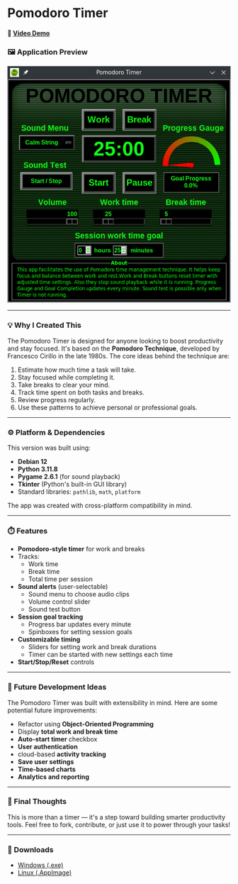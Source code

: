 # Pomodoro Timer
#### 🎥 [Video Demo](https://www.youtube.com/watch?v=E0uw6VHA5fI)

### 🖼️ Application Preview

![Application preview](assets/images/app_window.png)

---

### 💡 Why I Created This

The Pomodoro Timer is designed for anyone looking to boost productivity and stay focused. It's based on the **Pomodoro Technique**, developed by Francesco Cirillo in the late 1980s. The core ideas behind the technique are:

1. Estimate how much time a task will take.
2. Stay focused while completing it.
3. Take breaks to clear your mind.
4. Track time spent on both tasks and breaks.
5. Review progress regularly.
6. Use these patterns to achieve personal or professional goals.

---

### ⚙️ Platform & Dependencies

This version was built using:
- **Debian 12**
- **Python 3.11.8**
- **Pygame 2.6.1** (for sound playback)
- **Tkinter** (Python's built-in GUI library)
- Standard libraries: `pathlib`, `math`, `platform`

The app was created with cross-platform compatibility in mind.

---

### ⏱️ Features

- **Pomodoro-style timer** for work and breaks
- Tracks:
  - Work time
  - Break time
  - Total time per session
- **Sound alerts** (user-selectable)
  - Sound menu to choose audio clips
  - Volume control slider
  - Sound test button
- **Session goal tracking**
  - Progress bar updates every minute
  - Spinboxes for setting session goals
- **Customizable timing**
  - Sliders for setting work and break durations
  - Timer can be started with new settings each time
- **Start/Stop/Reset** controls

---

### 🚧 Future Development Ideas

The Pomodoro Timer was built with extensibility in mind. Here are some potential future improvements:

- Refactor using **Object-Oriented Programming**
- Display **total work and break time**
- **Auto-start timer** checkbox
- **User authentication**
- cloud-based **activity tracking**
- **Save user settings**
- **Time-based charts**
- **Analytics and reporting**

---

### 🧠 Final Thoughts

This is more than a timer — it's a step toward building smarter productivity tools. Feel free to fork, contribute, or just use it to power through your tasks!

---

### 🚀 Downloads

- [Windows (.exe)](https://github.com/Vokinov/PomodoroTimer_2/releases/download/v2.0.0/PomodoroTimer.exe)
- [Linux (.AppImage)](https://github.com/Vokinov/PomodoroTimer_2/releases/download/v2.0.0/PomodoroTimer.AppImage)

